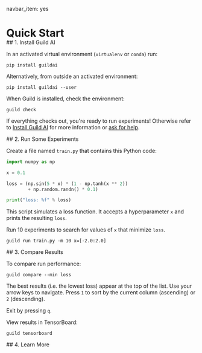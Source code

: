 navbar_item: yes

# Quick Start

<div class="row" style="margin-top:-20px"></div>

<div class="col col-lg-10" markdown="1">
## 1. Install Guild AI

In an activated virtual environment (`virtualenv` or `conda`) run:

``` command
pip install guildai
```

Alternatively, from outside an activated environment:

``` command
pip install guildai --user
```

When Guild is installed, check the environment:

``` command
guild check
```

If everything checks out, you're ready to run experiments! Otherwise
refer to [Install Guild AI](install.md) for more information or [ask
for help](alias:slack).

</div>

<div class="row"></div>

<div class="col col-lg-10" markdown="1">
## 2. Run Some Experiments

Create a file named `train.py` that contains this Python code:

``` python
import numpy as np

x = 0.1

loss = (np.sin(5 * x) * (1 - np.tanh(x ** 2))
        + np.random.randn() * 0.1)

print("loss: %f" % loss)
```

This script simulates a loss function. It accepts a hyperparameter `x`
and prints the resulting `loss`.

Run 10 experiments to search for values of `x` that minimize `loss`.

``` command
guild run train.py -m 10 x=[-2.0:2.0]
```
</div>

<div class="row"></div>

<div class="col col-lg-10" markdown="1">
## 3. Compare Results

To compare run performance:

``` command
guild compare --min loss
```

The best results (i.e. the lowest loss) appear at the top of the
list. Use your arrow keys to navigate. Press `1` to sort by the
current column (ascending) or `2` (descending).

Exit by pressing `q`.

View results in TensorBoard:

``` command
guild tensorboard
```

</div>

<div class="row"></div>

<div class="col col-lg-10" markdown="1">
## 4. Learn More

</div>
